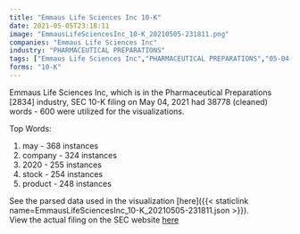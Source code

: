 ```yaml
---
title: "Emmaus Life Sciences Inc 10-K"
date: 2021-05-05T23:18:11
image: "EmmausLifeSciencesInc_10-K_20210505-231811.png"
companies: "Emmaus Life Sciences Inc"
industry: "PHARMACEUTICAL PREPARATIONS"
tags: ["Emmaus Life Sciences Inc","PHARMACEUTICAL PREPARATIONS","05-04-2021","10-K"]
forms: "10-K"
---
```

Emmaus Life Sciences Inc, which is in the Pharmaceutical Preparations [2834] industry, SEC 10-K filing on May 04, 2021 had 38778 (cleaned) words - 600 were utilized for the visualizations.

Top Words:
1. may - 368 instances
2. company - 324 instances
3. 2020 - 255 instances
4. stock - 254 instances
5. product - 248 instances


See the parsed data used in the visualization [here]({{< staticlink name=EmmausLifeSciencesInc_10-K_20210505-231811.json >}}).  
View the actual filing on the SEC website [here](https://www.sec.gov/Archives/edgar/data/822370/0001564590-21-022930.txt)